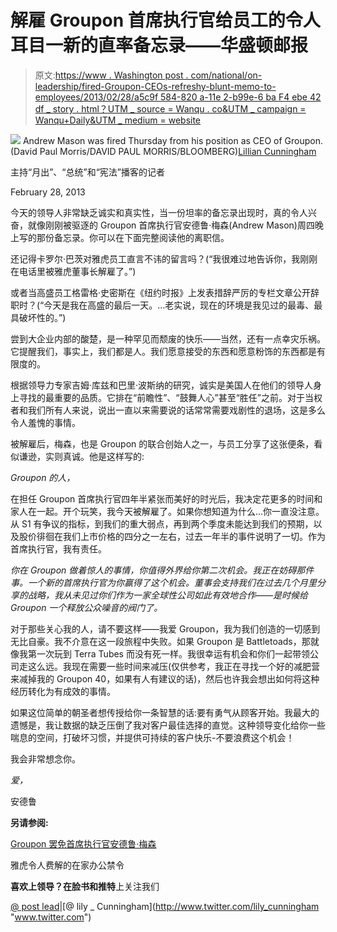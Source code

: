 # 解雇 Groupon 首席执行官给员工的令人耳目一新的直率备忘录——华盛顿邮报

> 原文:[https://www . Washington post . com/national/on-leadership/fired-Groupon-CEOs-refreshy-blunt-memo-to-employees/2013/02/28/a5c9f 584-820 a-11e 2-b99e-6 ba F4 ebe 42 df _ story . html？UTM _ source = Wanqu . co&UTM _ campaign = Wanqu+Daily&UTM _ medium = website](https://www.washingtonpost.com/national/on-leadership/fired-groupon-ceos-refreshingly-blunt-memo-to-employees/2013/02/28/a5c9f584-820a-11e2-b99e-6baf4ebe42df_story.html?utm_source=wanqu.co&utm_campaign=Wanqu+Daily&utm_medium=website)

![](../Images/105dd3200397de3d424c5467c5ac13be.png) Andrew Mason was fired Thursday from his position as CEO of Groupon. (David Paul Morris/DAVID PAUL MORRIS/BLOOMBERG)[Lillian Cunningham](https://www.washingtonpost.com/people/lillian-cunningham/)

主持“月出”、“总统”和“宪法”播客的记者

February 28, 2013



今天的领导人非常缺乏诚实和真实性，当一份坦率的备忘录出现时，真的令人兴奋，就像刚刚被驱逐的 Groupon 首席执行官安德鲁·梅森(Andrew Mason)周四晚上写的那份备忘录。你可以在下面完整阅读他的离职信。

还记得卡罗尔·巴茨对雅虎员工直言不讳的留言吗？(“我很难过地告诉你，我刚刚在电话里被雅虎董事长解雇了。”)

或者当高盛员工格雷格·史密斯在《纽约时报》上发表措辞严厉的专栏文章公开辞职时？(“今天是我在高盛的最后一天。…老实说，现在的环境是我见过的最毒、最具破坏性的。”)

尝到大企业内部的酸楚，是一种罕见而颓废的快乐——当然，还有一点幸灾乐祸。它提醒我们，事实上，我们都是人。我们愿意接受的东西和愿意粉饰的东西都是有限度的。

根据领导力专家吉姆·库兹和巴里·波斯纳的研究，诚实是美国人在他们的领导人身上寻找的最重要的品质。它排在“前瞻性”、“鼓舞人心”甚至“胜任”之前。对于当权者和我们所有人来说，说出一直以来需要说的话常常需要戏剧性的退场，这是多么令人羞愧的事情。

被解雇后，梅森，也是 Groupon 的联合创始人之一，与员工分享了这张便条，看似谦逊，实则真诚。他是这样写的:

*Groupon 的人，*

在担任 Groupon 首席执行官四年半紧张而美好的时光后，我决定花更多的时间和家人在一起。开个玩笑，我今天被解雇了。如果你想知道为什么...你一直没注意。从 S1 有争议的指标，到我们的重大弱点，再到两个季度未能达到我们的预期，以及股价徘徊在我们上市价格的四分之一左右，过去一年半的事件说明了一切。作为首席执行官，我有责任。

*你在 Groupon 做着惊人的事情，你值得外界给你第二次机会。我正在妨碍那件事。一个新的首席执行官为你赢得了这个机会。董事会支持我们在过去几个月里分享的战略，我从未见过你们作为一家全球性公司如此有效地合作——是时候给 Groupon 一个释放公众噪音的阀门了。*

对于那些关心我的人，请不要这样——我爱 Groupon，我为我们创造的一切感到无比自豪。我不介意在这一段旅程中失败。如果 Groupon 是 Battletoads，那就像我第一次玩到 Terra Tubes 而没有死一样。我很幸运有机会和你们一起带领公司走这么远。我现在需要一些时间来减压(仅供参考，我正在寻找一个好的减肥营来减掉我的 Groupon 40，如果有人有建议的话)，然后也许我会想出如何将这种经历转化为有成效的事情。

如果这位简单的朝圣者想传授给你一条智慧的话:要有勇气从顾客开始。我最大的遗憾是，我让数据的缺乏压倒了我对客户最佳选择的直觉。这种领导变化给你一些喘息的空间，打破坏习惯，并提供可持续的客户快乐-不要浪费这个机会！

我会非常想念你。

*爱，*

安德鲁

**另请参阅:**

[Groupon 罢免首席执行官安德鲁·梅森](http://www.washingtonpost.com/business/technology/groupon-ousts-andrew-mason-as-ceo/2013/02/28/0aee66ec-81ee-11e2-b99e-6baf4ebe42df_story.html "www.washingtonpost.com")

雅虎令人费解的在家办公禁令

**喜欢上领导？在脸书和推特**上关注我们

[@ post lead](http://www.twitter.com/postlead "www.twitter.com")|[@ lily _ Cunningham](http://www.twitter.com/lily_cunningham "www.twitter.com")

